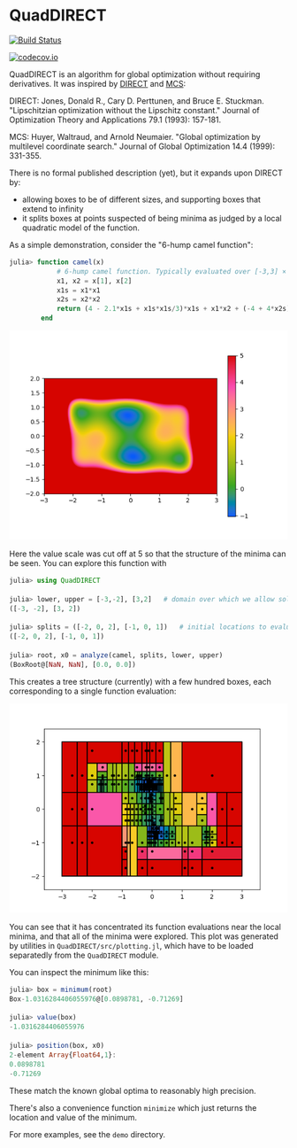 # QuadDIRECT

[![Build Status](https://travis-ci.org/timholy/QuadDIRECT.jl.svg?branch=master)](https://travis-ci.org/timholy/QuadDIRECT.jl)

[![codecov.io](http://codecov.io/github/timholy/QuadDIRECT.jl/coverage.svg?branch=master)](http://codecov.io/github/timholy/QuadDIRECT.jl?branch=master)

QuadDIRECT is an algorithm for global optimization without requiring derivatives. It was inspired by [DIRECT](https://www.tol-project.org/export/3756/tolp/OfficialTolArchiveNetwork/NonLinGloOpt/doc/DIRECT_Lipschitzian%20optimization%20without%20the%20lipschitz%20constant.pdf) and [MCS](http://www.mat.univie.ac.at/~Neum/ms/mcs.pdf):

DIRECT: Jones, Donald R., Cary D. Perttunen, and Bruce E. Stuckman. "Lipschitzian optimization without the Lipschitz constant." Journal of Optimization Theory and Applications 79.1 (1993): 157-181.

MCS: Huyer, Waltraud, and Arnold Neumaier. "Global optimization by multilevel coordinate search." Journal of Global Optimization 14.4 (1999): 331-355.

There is no formal published description (yet), but it expands upon DIRECT by:
- allowing boxes to be of different sizes, and supporting boxes that extend to infinity
- it splits boxes at points suspected of being minima as judged by a
  local quadratic model of the function.

As a simple demonstration, consider the "6-hump camel function":

```julia
julia> function camel(x)
            # 6-hump camel function. Typically evaluated over [-3,3] × [-2,2].
            x1, x2 = x[1], x[2]
            x1s = x1*x1
            x2s = x2*x2
            return (4 - 2.1*x1s + x1s*x1s/3)*x1s + x1*x2 + (-4 + 4*x2s)*x2s
        end
```

![camel function](images/camel.png)

Here the value scale was cut off at 5 so that the structure of the minima can be seen.
You can explore this function with

```julia
julia> using QuadDIRECT

julia> lower, upper = [-3,-2], [3,2]   # domain over which we allow solutions
([-3, -2], [3, 2])

julia> splits = ([-2, 0, 2], [-1, 0, 1])   # initial locations to evaluate function
([-2, 0, 2], [-1, 0, 1])

julia> root, x0 = analyze(camel, splits, lower, upper)
(BoxRoot@[NaN, NaN], [0.0, 0.0])
```

This creates a tree structure (currently) with a few hundred boxes, each corresponding to a single function evaluation:

![boxes](images/quaddirect_camel.png)

You can see that it has concentrated its function evaluations near the local minima,
and that all of the minima were explored.
This plot was generated by utilities in `QuadDIRECT/src/plotting.jl`, which have to be
loaded separatedly from the `QuadDIRECT` module.

You can inspect the minimum like this:

```julia
julia> box = minimum(root)
Box-1.0316284406055976@[0.0898781, -0.71269]

julia> value(box)
-1.0316284406055976

julia> position(box, x0)
2-element Array{Float64,1}:
0.0898781
-0.71269
```

These match the known global optima to reasonably high precision.

There's also a convenience function `minimize` which just returns the location and value of the
minimum.

For more examples, see the `demo` directory.
